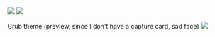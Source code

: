 <img src="https://github.com/Uyanide/dotfiles/blob/main/.chores/floating.png"/>

<img src="https://github.com/Uyanide/dotfiles/blob/main/.chores/tiling.png"/>

Grub theme (preview, since I don't have a capture card, sad face)
<img src="https://github.com/Uyanide/dotfiles/blob/main/.chores/grub.jpg"/>
